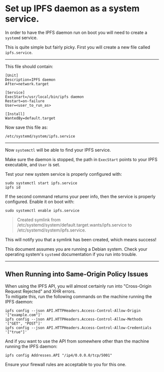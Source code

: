 # Set up IPFS daemon as a system service.  

In order to have the IPFS daemon run on boot you will need to create a ```systemd``` service.  

This is quite simple but fairly picky. First you will create a new file called ```ipfs.service```.  

----
This file should contain:  

    [Unit]  
    Description=IPFS daemon  
    After=network.target  
    
    [Service]  
    ExecStart=/usr/local/bin/ipfs daemon  
    Restart=on-failure  
    User=<user_to_run_as>  
    
    [Install]  
    WantedBy=default.target  
    
Now save this file as:  

   ```/etc/systemd/system/ipfs.service```

----
Now ```systemctl``` will be able to find your IPFS service.  

Make sure the daemon is stopped, the path in ```ExecStart``` points to your IPFS executable, and ```User``` is set.  

Test your new system service is properly configured with:  

```sudo systemctl start ipfs.service```  
```ipfs id```  

If the second command returns your peer info, then the service is properly configured. Enable it on boot with:  

```sudo systemctl enable ipfs.service```  

> Created symlink from /etc/systemd/system/default.target.wants/ipfs.service to /etc/systemd/system/ipfs.service.

This will notify you that a symlink has been created, which means success!  

This document assumes you are running a Debian system. Check your operating system's ```systemd``` documentation if 
you run into trouble. 

----
## When Running into Same-Origin Policy Issues

When using the IPFS API, you will almost certainly run into "Cross-Origin Request Rejected" and XHR errors.  
To mitigate this, run the following commands on the machine running the IPFS daemon:  

```ipfs config --json API.HTTPHeaders.Access-Control-Allow-Origin '["example.com"]'```  
```ipfs config --json API.HTTPHeaders.Access-Control-Allow-Methods '["GET", "POST"]'```  
```ipfs config --json API.HTTPHeaders.Access-Control-Allow-Credentials '["true"]'```  

And if you want to use the API from somewhere other than the machine running the IPFS daemon:  

```ipfs config Addresses.API "/ip4/0.0.0.0/tcp/5001"```

Ensure your firewall rules are acceptable to you for this one.




